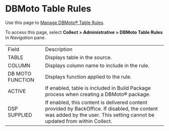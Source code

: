 # DBMoto Table Rules

<div class="use">

Use this page to [Manage DBMoto® Table
Rules](../Use_Cases/Manage_DBMoto_Table_Rules.htm).

</div>

To access this page, select <span style="font-weight: bold;">Collect \>
Administrative \> DBMoto Table Rules</span> in
<span style="font-style: italic;">Navigation</span>
pane.

|                  |                                                                                                                                                                           |
| ---------------- | ------------------------------------------------------------------------------------------------------------------------------------------------------------------------- |
| Field            | Description                                                                                                                                                               |
| TABLE            | Displays table in the source.                                                                                                                                             |
| COLUMN           | Displays column name to include in the rule.                                                                                                                              |
| DB MOTO FUNCTION | Displays function applied to the rule.                                                                                                                                    |
| ACTIVE           | If enabled, table is included in Build Package process when creating a DBMoto® package.                                                                                   |
| DSP SUPPLIED     | If enabled, this content is delivered content provided by BackOffice. If disabled, the content was added by the user. This setting cannot be updated from within Collect. |
